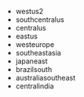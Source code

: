 - westus2
- southcentralus
- centralus
- eastus
- westeurope
- southeastasia
- japaneast
- brazilsouth
- australiasoutheast
- centralindia
